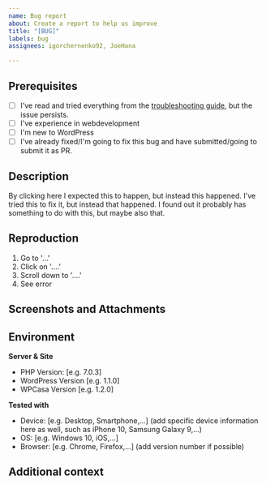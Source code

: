 ```yaml
---
name: Bug report
about: Create a report to help us improve
title: "[BUG]"
labels: bug
assignees: igorchernenko92, JoeHana

---
```


## Prerequisites
<!-- Please add a x between the square brackets to what applies. -->
- [ ] I've read and tried everything from the [troubleshooting guide](https://docs.wpcasa.com/article/troubleshooting-guide/), but the issue persists.
- [ ] I've experience in webdevelopment
- [ ] I'm new to WordPress
- [ ] I've already fixed/I'm going to fix this bug and have submitted/going to submit it as PR.

## Description
<!-- A clear and concise description of what the bug is and what you would expect to happen. -->
By clicking here I expected this to happen, but instead this happened. I've tried this to fix it, but instead that happened. I found out it probably has something to do with this, but maybe also that.

## Reproduction
<!-- Explain the steps to reproduce the behavior: -->
1. Go to '...'
2. Click on '....'
3. Scroll down to '....'
4. See error

## Screenshots and Attachments
<!-- If applicable, add screenshots and/or log files to help explain your problem. -->


## Environment
<!-- Please add system and testing environment informations here. -->
**Server & Site**
- PHP Version: [e.g. 7.0.3]
 - WordPress Version [e.g. 1.1.0]
 - WPCasa Version [e.g. 1.2.0]

**Tested with**
- Device: [e.g. Desktop, Smartphone,...] (add specific device information here as well, such as iPhone 10, Samsung Galaxy 9,...)
- OS: [e.g. Windows 10, iOS,...]
- Browser: [e.g. Chrome, Firefox,...] (add version number if possible)

## Additional context
<!-- Add any other context about the problem here. -->
